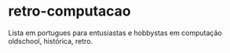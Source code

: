 # retro-computacao
Lista em portugues para entusiastas e hobbystas em computação oldschool, histórica, retro.
